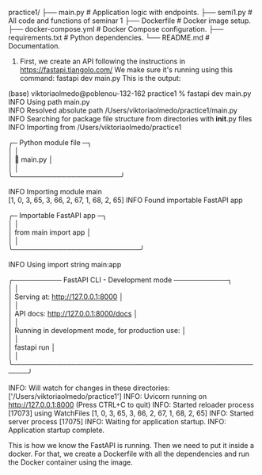 practice1/
├── main.py             # Application logic with endpoints.
├── semi1.py            # All code and functions of seminar 1
├── Dockerfile          # Docker image setup.
├── docker-compose.yml  # Docker Compose configuration.
├── requirements.txt    # Python dependencies.
└── README.md           # Documentation.


1. First, we create an API following the instructions in https://fastapi.tiangolo.com/
We make sure it's running using this command: fastapi dev main.py
This is the output:

(base) viktoriaolmedo@poblenou-132-162 practice1 % fastapi dev main.py
INFO     Using path main.py                                                     
INFO     Resolved absolute path /Users/viktoriaolmedo/practice1/main.py         
INFO     Searching for package file structure from directories with __init__.py 
         files                                                                  
INFO     Importing from /Users/viktoriaolmedo/practice1                         
                                                                                
 ╭─ Python module file ─╮                                                       
 │                      │                                                       
 │  🐍 main.py          │                                                       
 │                      │                                                       
 ╰──────────────────────╯                                                       
                                                                                
INFO     Importing module main                                                  
[1, 0, 3, 65, 3, 66, 2, 67, 1, 68, 2, 65]
INFO     Found importable FastAPI app                                           
                                                                                
 ╭─ Importable FastAPI app ─╮                                                   
 │                          │                                                   
 │  from main import app    │                                                   
 │                          │                                                   
 ╰──────────────────────────╯                                                   
                                                                                
INFO     Using import string main:app                                           
                                                                                
 ╭────────── FastAPI CLI - Development mode ───────────╮                        
 │                                                     │                        
 │  Serving at: http://127.0.0.1:8000                  │                        
 │                                                     │                        
 │  API docs: http://127.0.0.1:8000/docs               │                        
 │                                                     │                        
 │  Running in development mode, for production use:   │                        
 │                                                     │                        
 │  fastapi run                                        │                        
 │                                                     │                        
 ╰─────────────────────────────────────────────────────╯                        
                                                                                
INFO:     Will watch for changes in these directories: ['/Users/viktoriaolmedo/practice1']
INFO:     Uvicorn running on http://127.0.0.1:8000 (Press CTRL+C to quit)
INFO:     Started reloader process [17073] using WatchFiles
[1, 0, 3, 65, 3, 66, 2, 67, 1, 68, 2, 65]
INFO:     Started server process [17075]
INFO:     Waiting for application startup.
INFO:     Application startup complete.


This is how we know the FastAPI is running.
Then we need to put it inside a docker. For that, we create a Dockerfile with all the dependencies and run the Docker container using the image.
